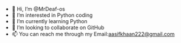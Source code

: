 - 👋 Hi, I’m @MrDeaf-os
- 👀 I’m interested in Python coding
- 🌱 I’m currently learning Python
- 💞️ I’m looking to collaborate on GitHub
- 📫 You can reach me through my Email:aasifkhaan222@gmail.com


<!---
MrDeaf-os/MrDeaf-os is a ✨ special ✨ repository because its `README.md` (this file) appears on your GitHub profile.
You can click the Preview link to take a look at your changes.
--->
